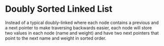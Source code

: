 # Doubly Sorted Linked List

Instead of a typical doubly-linked where each node contains a previous and a next pointer to make traversing backwards easier, 
each node will store two values in each node (name and weight) and have two next pointers that point to the next name and weight 
in sorted order.
